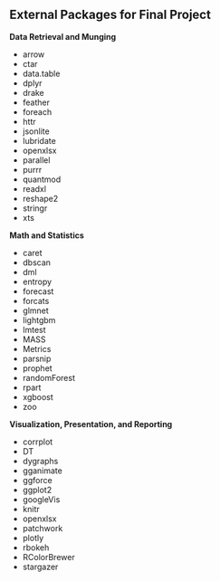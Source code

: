 ## External Packages for Final Project

**Data Retrieval and Munging**

- arrow
- ctar
- data.table
- dplyr
- drake
- feather
- foreach
- httr
- jsonlite
- lubridate
- openxlsx
- parallel
- purrr
- quantmod
- readxl
- reshape2
- stringr
- xts

**Math and Statistics**

- caret
- dbscan
- dml
- entropy
- forecast
- forcats
- glmnet
- lightgbm
- lmtest
- MASS
- Metrics
- parsnip
- prophet
- randomForest
- rpart
- xgboost
- zoo

**Visualization, Presentation, and Reporting**

- corrplot
- DT
- dygraphs
- gganimate
- ggforce
- ggplot2
- googleVis
- knitr
- openxlsx
- patchwork
- plotly
- rbokeh
- RColorBrewer
- stargazer
